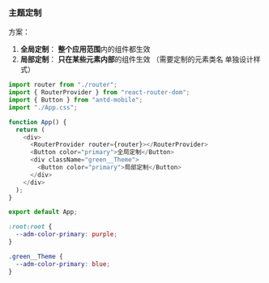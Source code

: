 ### 主题定制
方案：
1. **全局定制**：
    **整个应用范围**内的组件都生效
2. **局部定制**：
    **只在某些元素内部**的组件生效 （需要定制的元素类名 单独设计样式）


```javascript
import router from "./router";
import { RouterProvider } from "react-router-dom";
import { Button } from "antd-mobile";
import "./App.css";

function App() {
  return (
    <div>
      <RouterProvider router={router}></RouterProvider>
      <Button color="primary">全局定制</Button>
      <div className="green__Theme">
        <Button color="primary">局部定制</Button>
      </div>
    </div>
  );
}

export default App;

```

```css
:root:root {
  --adm-color-primary: purple;
}

.green__Theme {
  --adm-color-primary: blue;
}

```